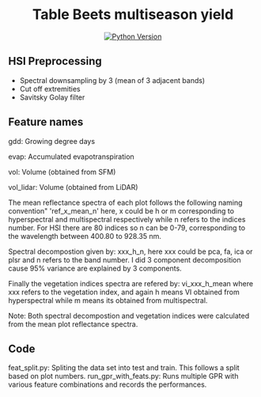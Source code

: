 <div align="center">

# Table Beets multiseason yield

[![Python Version](https://img.shields.io/badge/python-3.9-blue.svg)](https://python.org)

</div>

## **HSI Preprocessing**
* Spectral downsampling by 3 (mean of 3 adjacent bands)
* Cut off extremities
* Savitsky Golay filter

## **Feature names**
gdd: Growing degree days

evap: Accumulated evapotranspiration

vol: Volume (obtained from SFM)

vol_lidar: Volume (obtained from LiDAR)

The mean reflectance spectra of each plot follows the following naming convention" 'ref_x_mean_n'
here, x could be h or m corresponding to hyperspectral and multispectral respectively while n refers to the indices number. For HSI there are 80 indices so n can be 0-79, corresponding to the wavelength between 400.80 to 928.35 nm.

Spectral decompostion given by: xxx_h_n,
here xxx could be pca, fa, ica or plsr and n refers to the band number. I did 3 component decomposition cause 95% variance are explained by 3 components.

Finally the vegetation indices spectra are refered by: vi_xxx_h_mean
where xxx refers to the vegetation index, and again h means VI obtained from hyperspectral while m means its obtained from multispectral.

Note: Both spectral decompostion and vegetation indices were calculated from the mean plot reflectance spectra.

## Code
feat_split.py: Spliting the data set into test and train. This follows a split based on plot numbers.
run_gpr_with_feats.py: Runs multiple GPR with various feature combinations and records the performances.